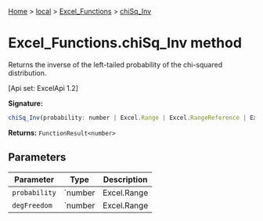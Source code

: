 [Home](./index) &gt; [local](local.md) &gt; [Excel\_Functions](local.excel_functions.md) &gt; [chiSq\_Inv](local.excel_functions.chisq_inv.md)

# Excel\_Functions.chiSq\_Inv method

Returns the inverse of the left-tailed probability of the chi-squared distribution. 

 \[Api set: ExcelApi 1.2\]

**Signature:**
```javascript
chiSq_Inv(probability: number | Excel.Range | Excel.RangeReference | Excel.FunctionResult<any>, degFreedom: number | Excel.Range | Excel.RangeReference | Excel.FunctionResult<any>): FunctionResult<number>;
```
**Returns:** `FunctionResult<number>`

## Parameters

|  Parameter | Type | Description |
|  --- | --- | --- |
|  `probability` | `number | Excel.Range | Excel.RangeReference | Excel.FunctionResult<any>` |  |
|  `degFreedom` | `number | Excel.Range | Excel.RangeReference | Excel.FunctionResult<any>` |  |

